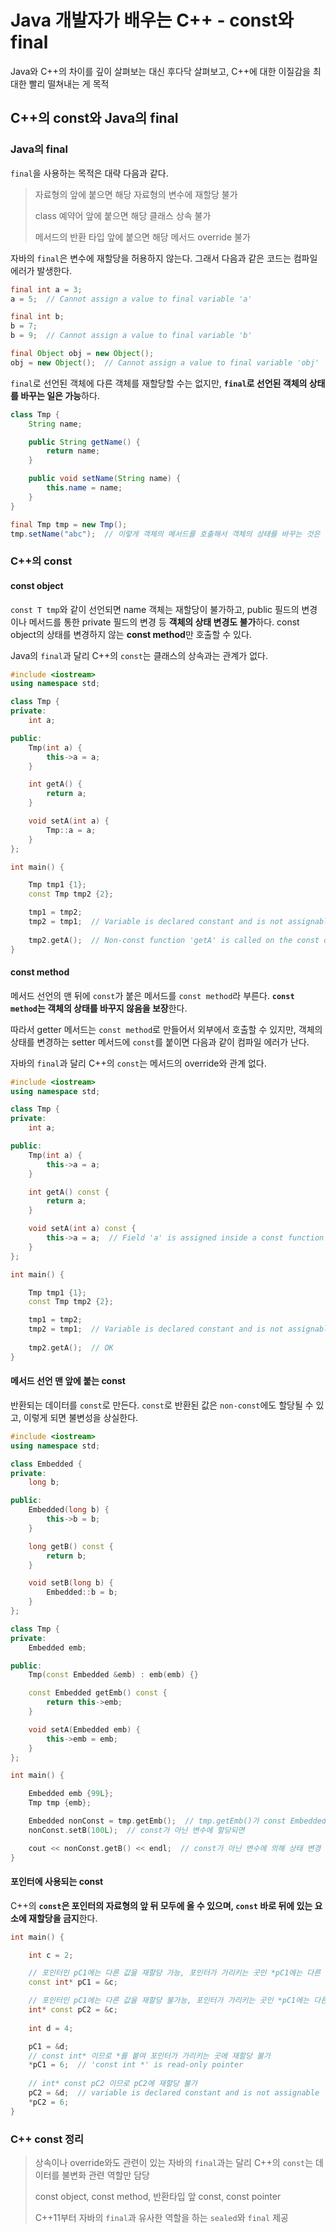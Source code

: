 # Java 개발자가 배우는 C++ - const와 final

Java와 C++의 차이를 깊이 살펴보는 대신 후다닥 살펴보고, C++에 대한 이질감을 최대한 빨리 떨쳐내는 게 목적

## C++의 const와 Java의 final

### Java의 final

`final`을 사용하는 목적은 대략 다음과 같다.

>자료형의 앞에 붙으면 해당 자료형의 변수에 재할당 불가
>
>class 예약어 앞에 붙으면 해당 클래스 상속 불가
>
>메서드의 반환 타입 앞에 붙으면 해당 메서드 override 불가

자바의 `final`은 변수에 재할당을 허용하지 않는다. 그래서 다음과 같은 코드는 컴파일 에러가 발생한다.

```java
final int a = 3;
a = 5;  // Cannot assign a value to final variable 'a'

final int b;
b = 7;
b = 9;  // Cannot assign a value to final variable 'b'

final Object obj = new Object();
obj = new Object();  // Cannot assign a value to final variable 'obj'
```

`final`로 선언된 객체에 다른 객체를 재할당할 수는 없지만, **`final`로 선언된 객체의 상태를 바꾸는 일은 가능**하다.

```java
class Tmp {
    String name;

    public String getName() {
        return name;
    }

    public void setName(String name) {
        this.name = name;
    }
}

final Tmp tmp = new Tmp();
tmp.setName("abc");  // 이렇게 객체의 메서드를 호출해서 객체의 상태를 바꾸는 것은 가능하다.
```


### C++의 const

#### const object

`const T tmp`와 같이 선언되면 name 객체는 재할당이 불가하고, public 필드의 변경이나 메서드를 통한 private 필드의 변경 등 **객체의 상태 변경도 불가**하다. const object의 상태를 변경하지 않는 **const method**만 호출할 수 있다.

Java의 `final`과 달리 C++의 `const`는 클래스의 상속과는 관계가 없다.

```cpp
#include <iostream>
using namespace std;

class Tmp {
private:
    int a;

public:
    Tmp(int a) {
        this->a = a;
    }

    int getA() {
        return a;
    }

    void setA(int a) {
        Tmp::a = a;
    }
};

int main() {

    Tmp tmp1 {1};
    const Tmp tmp2 {2};

    tmp1 = tmp2;
    tmp2 = tmp1;  // Variable is declared constant and is not assignable
    
    tmp2.getA();  // Non-const function 'getA' is called on the const object
}
```

#### const method

메서드 선언의 맨 뒤에 `const`가 붙은 메서드를 `const method`라 부른다. **`const method`는 객체의 상태를 바꾸지 않음을 보장**한다.

따라서 getter 메서드는 `const method`로 만들어서 외부에서 호출할 수 있지만, 객체의 상태를 변경하는 setter 메서드에 `const`를 붙이면 다음과 같이 컴파일 에러가 난다.

자바의 `final`과 달리 C++의 `const`는 메서드의 override와 관계 없다.

```cpp
#include <iostream>
using namespace std;

class Tmp {
private:
    int a;

public:
    Tmp(int a) {
        this->a = a;
    }

    int getA() const {
        return a;
    }

    void setA(int a) const {
        this->a = a;  // Field 'a' is assigned inside a const function
    }
};

int main() {

    Tmp tmp1 {1};
    const Tmp tmp2 {2};

    tmp1 = tmp2;
    tmp2 = tmp1;  // Variable is declared constant and is not assignable
    
    tmp2.getA();  // OK
}
```

#### 메서드 선언 맨 앞에 붙는 const

반환되는 데이터를 `const`로 만든다. `const`로 반환된 값은 `non-const`에도 할당될 수 있고, 이렇게 되면 불변성을 상실한다.

```cpp
#include <iostream>
using namespace std;

class Embedded {
private:
    long b;

public:
    Embedded(long b) {
        this->b = b;
    }

    long getB() const {
        return b;
    }

    void setB(long b) {
        Embedded::b = b;
    }
};

class Tmp {
private:
    Embedded emb;

public:
    Tmp(const Embedded &emb) : emb(emb) {}

    const Embedded getEmb() const {
        return this->emb;
    }

    void setA(Embedded emb) {
        this->emb = emb;
    }
};

int main() {

    Embedded emb {99L};
    Tmp tmp {emb};

    Embedded nonConst = tmp.getEmb();  // tmp.getEmb()가 const Embedded를 반환하더라도
    nonConst.setB(100L);  // const가 아닌 변수에 할당되면

    cout << nonConst.getB() << endl;  // const가 아닌 변수에 의해 상태 변경 가능
}
```

#### 포인터에 사용되는 const

C++의 **`const`은 포인터의 자료형의 앞 뒤 모두에 올 수 있으며, `const` 바로 뒤에 있는 요소에 재할당을 금지**한다.

```cpp
int main() {

    int c = 2;

    // 포인터인 pC1에는 다른 값을 재할당 가능, 포인터가 가리키는 곳인 *pC1에는 다른 값 재할당 불가
    const int* pC1 = &c;

    // 포인터인 pC1에는 다른 값을 재할당 불가능, 포인터가 가리키는 곳인 *pC1에는 다른 값 재할당 가능
    int* const pC2 = &c;
    
    int d = 4;

    pC1 = &d;
    // const int* 이므로 *를 붙여 포인터가 가리키는 곳에 재할당 불가
    *pC1 = 6;  // 'const int *' is read-only pointer
    
    // int* const pC2 이므로 pC2에 재할당 불가
    pC2 = &d;  // variable is declared constant and is not assignable
    *pC2 = 6;
}
```

### C++ const 정리

>상속이나 override와도 관련이 있는 자바의 `final`과는 달리 C++의 `const`는 데이터를 불변화 관련 역할만 담당
>
>const object, const method, 반환타입 앞 const, const pointer
>
>C++11부터 자바의 `final`과 유사한 역할을 하는 `sealed`와 `final` 제공
